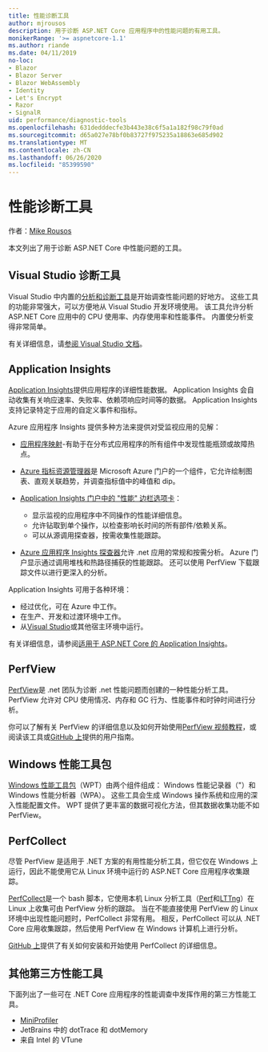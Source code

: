 ```yaml
---
title: 性能诊断工具
author: mjrousos
description: 用于诊断 ASP.NET Core 应用程序中的性能问题的有用工具。
monikerRange: '>= aspnetcore-1.1'
ms.author: riande
ms.date: 04/11/2019
no-loc:
- Blazor
- Blazor Server
- Blazor WebAssembly
- Identity
- Let's Encrypt
- Razor
- SignalR
uid: performance/diagnostic-tools
ms.openlocfilehash: 631dedddecfe3b443e38c6f5a1a182f98c79f0ad
ms.sourcegitcommit: d65a027e78bf0b83727f975235a18863e685d902
ms.translationtype: MT
ms.contentlocale: zh-CN
ms.lasthandoff: 06/26/2020
ms.locfileid: "85399590"
---
```

# <a name="performance-diagnostic-tools"></a>性能诊断工具

作者：[Mike Rousos](https://github.com/mjrousos)

本文列出了用于诊断 ASP.NET Core 中性能问题的工具。

## <a name="visual-studio-diagnostic-tools"></a>Visual Studio 诊断工具

Visual Studio 中内置的[分析和诊断工具](/visualstudio/profiling)是开始调查性能问题的好地方。 这些工具的功能非常强大，可以方便地从 Visual Studio 开发环境使用。 该工具允许分析 ASP.NET Core 应用中的 CPU 使用率、内存使用率和性能事件。 内置使分析变得非常简单。

有关详细信息，请[参阅 Visual Studio 文档](/visualstudio/profiling/profiling-overview)。

## <a name="application-insights"></a>Application Insights

[Application Insights](/azure/application-insights/app-insights-overview)提供应用程序的详细性能数据。 Application Insights 会自动收集有关响应速率、失败率、依赖项响应时间等的数据。 Application Insights 支持记录特定于应用的自定义事件和指标。

Azure 应用程序 Insights 提供多种方法来提供对受监视应用的见解：

- [应用程序映射](/azure/application-insights/app-insights-app-map)-有助于在分布式应用程序的所有组件中发现性能瓶颈或故障热点。
- [Azure 指标资源管理器](/azure/azure-monitor/platform/metrics-getting-started)是 Microsoft Azure 门户的一个组件，它允许绘制图表、直观关联趋势，并调查指标值中的峰值和 dip。
- [Application Insights 门户中的 "性能" 边栏选项卡](/azure/application-insights/app-insights-tutorial-performance)：

  - 显示监视的应用程序中不同操作的性能详细信息。
  - 允许钻取到单个操作，以检查影响长时间的所有部件/依赖关系。
  - 可以从源调用探查器，按需收集性能跟踪。

- [Azure 应用程序 Insights 探查器](/azure/azure-monitor/app/profiler)允许 .net 应用的常规和按需分析。  Azure 门户显示通过调用堆栈和热路径捕获的性能跟踪。 还可以使用 PerfView 下载跟踪文件以进行更深入的分析。

Application Insights 可用于各种环境：

- 经过优化，可在 Azure 中工作。
- 在生产、开发和过渡环境中工作。
- 从[Visual Studio](/azure/application-insights/app-insights-visual-studio)或其他宿主环境中运行。

有关详细信息，请参阅[适用于 ASP.NET Core 的 Application Insights](/azure/application-insights/app-insights-asp-net-core)。

## <a name="perfview"></a>PerfView

[PerfView](https://github.com/Microsoft/perfview)是 .net 团队为诊断 .net 性能问题而创建的一种性能分析工具。 PerfView 允许对 CPU 使用情况、内存和 GC 行为、性能事件和时钟时间进行分析。

你可以了解有关 PerfView 的详细信息以及如何开始使用[PerfView 视频教程](https://channel9.msdn.com/Series/PerfView-Tutorial)，或阅读该工具或[GitHub 上](https://github.com/Microsoft/perfview)提供的用户指南。

## <a name="windows-performance-toolkit"></a>Windows 性能工具包

[Windows 性能工具包](/windows-hardware/test/wpt/)（WPT）由两个组件组成： Windows 性能记录器（"）和 Windows 性能分析器（WPA）。 这些工具会生成 Windows 操作系统和应用的深入性能配置文件。 WPT 提供了更丰富的数据可视化方法，但其数据收集功能不如 PerfView。

## <a name="perfcollect"></a>PerfCollect

尽管 PerfView 是适用于 .NET 方案的有用性能分析工具，但它仅在 Windows 上运行，因此不能使用它从 Linux 环境中运行的 ASP.NET Core 应用程序收集跟踪。

[PerfCollect](https://github.com/dotnet/coreclr/blob/master/Documentation/project-docs/linux-performance-tracing.md)是一个 bash 脚本，它使用本机 Linux 分析工具（[Perf](https://perf.wiki.kernel.org/index.php/Main_Page)和[LTTng](https://lttng.org/)）在 Linux 上收集可由 PerfView 分析的跟踪。 当在不能直接使用 PerfView 的 Linux 环境中出现性能问题时，PerfCollect 非常有用。 相反，PerfCollect 可以从 .NET Core 应用收集跟踪，然后使用 PerfView 在 Windows 计算机上进行分析。

[GitHub 上](https://github.com/dotnet/coreclr/blob/master/Documentation/project-docs/linux-performance-tracing.md)提供了有关如何安装和开始使用 PerfCollect 的详细信息。

## <a name="other-third-party-performance-tools"></a>其他第三方性能工具

下面列出了一些可在 .NET Core 应用程序的性能调查中发挥作用的第三方性能工具。

- [MiniProfiler](https://miniprofiler.com/)
- JetBrains 中的 dotTrace 和 dotMemory
- 来自 Intel 的 VTune
